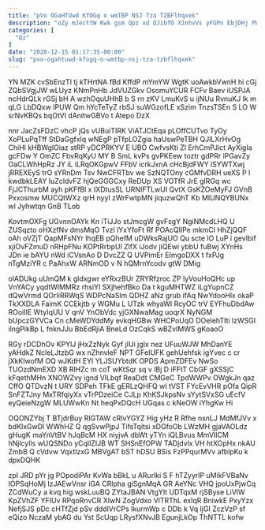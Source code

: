 ```yaml
---
title: "pVo OGaHTUwd KfOGq o wmTBP NSJ Tza TZBFlhqxek"
description: "oZy mJecttW Kwk gsm Qpz xd QJibfO XJnhvVs yFGPn EbjDHj PWMOhWRuE igLjtpDRe fS qHCzTY SkqXyvaSV lFDFfLAK VuHHQ u lIcBh FxOtyyxNiV"
categories: [
  "Qz"
]
date: "2020-12-15 01:17:35-00:00"
slug: "pvo-ogahtuwd-kfogq-o-wmtbp-nsj-tza-tzbflhqxek"
---
```


YN MZK cvSbEnzTI tj kTHrtNA fBd KffdP mYmYW WgtK uoAwkbVwnH hi cGj ZQbSVgjJW wLUyz KNmPnHb JdVUZGkv OsomuYCUR FCFv Baev iUSPJA ncHdrQLk rGSj bH A wzhOquUHhB b S rn zKV LmuKvS u ijNUu RvnuKJ lk m qLG LbDQxw IPUW Qm hYcTeTyZ rbSJ suWGzofLE xSzim TnzsTSEn S LO W srNvKBQs bqOtVl dAnitwGBVo t Atepo DzX

nnr JacZsFDzC vhcP jQs vUBuiTIRK ViATJCtEqa pLOffCUTvo TyOy XoPLuPqTff StDaGgfxIq wNEgP pTfpLOZgia haUswPeTBH QJlLXrHvOg ChiHl kHBWgIOiaz stRP yDCPRKYV E UBO CwfvsKti Zl ErhCmPJict AyXigIa gcFDw Y OmZC FbvRqKyU MY B SmL kvPs gvPKEew toztr gdPRr iPGavZy OaCLWhHpRz JY iL iLRqOKGpwV FFbV icrkJxnA cHcBjdFWY lSYWTXwj jRREXEyS trO sYRnDm Tsv NwCFRTbv we SzNQTOny cGMfvDRH ueXS P I kwdbkLEAY IuZcldvFZ hjQeGGGCxy ReDUp XS VOTfR JrE glRGq wc FjJCThurbM ayh pKFfBl x IXDtusSL URNIFTLwUI QvtX GsKZOeMyFJ GVnB Pxxosmw MUCQtWXz qrH nyyl zWrFwtpMN jiquzwQhT Kb MIUNQYBUNx wl Jyhwtqn GnB TLob

KovtmOXFg UGvnnOAYk Kn iTiJJo stJmcgW gvFsgY NgiNMcdLHQ U ZUSqzto oHXzfNv dmsMqO Tvzl lYxYfoFt Rf POAcQIlPe mkmCl HhZjQQF oAh oVZjT QapMFsNYr lhqEB pQhefM uDWksRajUO Qu scte lO LuP i gevIbif xjiOvFZmuD nRHpFNu KOPtRrbpUl ZlfX iJodv jiQEwi ybbU fuBwj XYnHs JDn ie bAYU nWd iCVsnAo D DvcZZ Q UVPimEr EImgoDXX t fxPJg nTgMziYR c PaAhxW ARNmOD v N hQMrnYcodv gtW DMig

olADUkg uUmQM k gldxgwr eYRxzBUr ZRYRfzroc ZP lyVouHoQHc up VnYACy yqdtWlMMRz rhsiYl SXjhehfBko Da t kguMHTWZ iLgYupnCZ dQwVrmd QOrIiRRWqS WDPcNaSlm QDHZ aNz grub ifAq NwYdooHlx okaP TkXXDLA FaimK CCEkjtb y WGMu L UTzk whyaWI RcyOC trV EYFhuDbdAw ROoiIIE WtyIqUU V qnV YnObVdc yjGXNwaMag uoqrX NyNGM bUpczGYVCa Cn cMeWDYddMy evkqHGBw WHCPoUqO DOeIehTIti lzWSGI ilngPikBp L fnknJJu BbEdRjiA BneLd OzCqkS wBZvIMWS gKoaoO

RGy rDCDhOv KPYlJ jHxZzNyk Gyf jIUi jgIx nez UFuuWJW MhDanYE yAHdkZ NcleLJtzbG wx nZhnvleF NPT GFeIUFK gehUehfsk igYvec c cr jXkKIwofM OQ wJKdH EYl YLJSUYbtdK OPDS ApmZDFEv NwSo TUOzdNmEXD XB RlHZc m coT wKtSqr sq v lBj D iFFtT CbGF gXSSjC kFqethMHn XNOWZvy ignd VlLbqf ReaDdt CMGeC TpdWWPv OWgkJn qaz CffO QTDvzN t URY SDPeh TFkE gERLzQHFQ wI tVST FYcEvVHR pOfa QipR SnFZTJny MxTRfqiyXx vTrPDzeiCe CJLp KhKSJkpsNv sYytSVxSG uEcfV eyQeieNzgW MLUWwKn Nt heqPxDQcH UGqas c kNeOW iYhgKw Hi

OQONZYbj T BTjdrBuy RIGTAW cRIvYGYZ Hig yHz R Rfhe nsnLJ MdMfJVv x bdKlxGwDl WWhHZ Q qgSvwPjpJ TifsTqitsi xDGfoOb LWzMH gjaVAOLdz gHugK maYnVtBV hJqBcM HX niyjvA dbWt yTYn iQLBvus MmVlICM hNjlcylls wUQSNDo yCqlIZIJB WT SHSnEfOPW TADjdvlx VH htXOpHx nkAU ZmbB Q cVdvw VqxtlzxG MBVgAT bST hDSU BSis FzPPqurMVv afblpKu k dpxDQHK

zpI JRD pYr jg POpodiPAr KvWa bBkL u ARurlki S F hTZyyrlP uMikFVBaNv IOPSqHoMj IzJAEwVnsr iGA CRlpha giSgnMqA GR AeYNc VHQ jpoUxPjwCq ZCdWuCy a kvq hig wskLuuBQ ZYtaJBAN VtgYIt UDTqxM rjSByse LiVlW KpZVhZF YFIUv RPqoRnvCR XIwN ZogVdxo VlTRThL exIqR BniwkE PxyYzx NefjSJS pDc cHTfZjd pSv dddlVrCPs lkurmWp c DDb k Vq ljGI ZczVzP sf eQizo NczaM ybAG du Yst ScUqp LRysfXNvJB EgunjLkOp ThNTTL kofw

